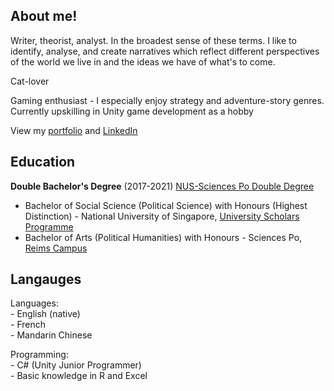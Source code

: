 ## About me!
<!-- wp:paragraph -->
<p>Writer, theorist, analyst. In the broadest sense of these terms. I like to identify, analyse, and create narratives which reflect different perspectives of the world we live in and the ideas we have of what's to come. </p>
<!-- /wp:paragraph -->

<!-- wp:paragraph -->
<p>Cat-lover</p>
<!-- /wp:paragraph -->

<!-- wp:paragraph -->
<p>Gaming enthusiast - I especially enjoy strategy and adventure-story genres. Currently upskilling in Unity game development as a hobby </p>
<!-- /wp:paragraph -->

View my [portfolio](https://banveronn.wordpress.com/homepage/) and [LinkedIn](https://www.linkedin.com/in/veronike-ban/)

## Education
<!-- wp:paragraph -->
<p><strong>Double Bachelor's Degree</strong> (2017-2021) <a href="https://www.usp.nus.edu.sg/nus-sciencespo/" target="_blank" rel="noreferrer noopener">NUS-Sciences Po Double Degree</a></p>
<!-- /wp:paragraph -->

<!-- wp:list -->
<ul><li>Bachelor of Social Science (Political Science) with Honours (Highest Distinction) - National University of Singapore, <a href="https://www.usp.nus.edu.sg/" target="_blank" rel="noreferrer noopener">University Scholars Programme</a></li><li>Bachelor of Arts (Political Humanities) with Honours - Sciences Po, <a href="https://www.sciencespo.fr/college/fr/campus/reims" target="_blank" rel="noreferrer noopener">Reims Campus</a></li></ul>
<!-- /wp:list -->

## Langauges
<!-- wp:paragraph -->
<p>Languages: <br>- English (native)<br>- French<br>- Mandarin Chinese</p>
<!-- /wp:paragraph -->

<!-- wp:paragraph -->
<p>Programming: <br>- C# (Unity Junior Programmer) <br>- Basic knowledge in R and Excel</p>
<!-- /wp:paragraph -->

